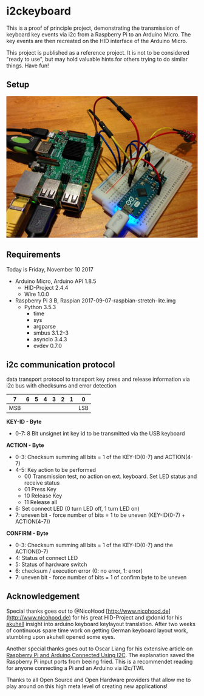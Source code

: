 # i2ckeyboard

This is a proof of principle project, demonstrating the transmission of keyboard
key events via i2c from a Raspberry Pi to an Arduino Micro. The key events are
then recreated on the HID interface of the Arduino Micro.

This project is published as a reference project. It is not to be considered
"ready to use", but may hold valuable hints for others trying to do similar
things. Have fun!

## Setup

![Breadboard setup of Raspberry Pi and Arduino Micro](/img/i2ckeyboard-setup.jpg)

## Requirements

Today is Friday, November 10 2017

* Arduino Micro, Arduino API 1.8.5
  * HID-Project 2.4.4
  * Wire 1.0.0
* Raspberry Pi 3 B, Raspian 2017-09-07-raspbian-stretch-lite.img
  * Python 3.5.3
    * time
    * sys
    * argparse
    * smbus 3.1.2-3
    * asyncio 3.4.3
    * evdev 0.7.0

## i2c communication protocol

data transport protocol to transport key press and release information via i2c
bus with checksums and error detection

7|6|5|4|3|2|1|0
-|-|-|-|-|-|-|-
MSB|||||||LSB

__KEY-ID - Byte__
* 0-7: 8 Bit unsignet int key id to be transmitted via the USB keyboard
  
__ACTION - Byte__
* 0-3: Checksum summing all bits = 1 of the KEY-ID(0-7) and ACTION(4-7)
* 4-5: Key action to be performed
  * 00  Transmission test, no action on ext. keyboard. Set LED status and receive status
  * 01  Press Key
  * 10  Release Key
  * 11  Release all
* 6: Set connect LED (0 turn LED off, 1 turn LED on)
* 7: uneven bit - force number of bits = 1 to be uneven (KEY-ID(0-7) + ACTION(4-7))
    
__CONFIRM - Byte__
* 0-3: Checksum summing all bits = 1 of the KEY-ID(0-7) and the ACTION(0-7)
* 4: Status of connect LED
* 5: Status of hardware switch
* 6: checksum / execution error (0: no error, 1: error)
* 7: uneven bit - force number of bits = 1 of confirm byte to be uneven

## Acknowledgement

Special thanks goes out to @NicoHood
[http://www.nicohood.de](http://www.nicohood.de) for his great HID-Project and
@donid for his [akuhell](https://github.com/donid/akuhell) insight into arduino
keyboard keylayout translation. After two weeks of continuous spare time work
on getting German keyboard layout work, stumbling upon akuhell opened some eyes.

Another special thanks goes out to Oscar Liang for his extensive article on
[Raspberry Pi and Arduino Connected Using
I2C](https://oscarliang.com/raspberry-pi-arduino-connected-i2c/). The
explanation saved the Raspberry Pi input ports from beeing fried. This is a
recommendet reading for anyone connecting a Pi and an Arduino via i2c/TWI.

Thanks to all Open Source and Open Hardware providers that allow me to play 
around on this high meta level of creating new applications!
